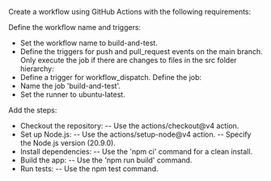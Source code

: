 Create a workflow using GitHub Actions with the following requirements:

Define the workflow name and triggers:
- Set the workflow name to build-and-test.
- Define the triggers for push and pull_request events on the main branch. Only execute the job if there are changes to files in the src folder hierarchy:
- Define a trigger for workflow_dispatch.
Define the job:
- Name the job 'build-and-test'.
- Set the runner to ubuntu-latest.

Add the steps:
- Checkout the repository:
-- Use the actions/checkout@v4 action.
- Set up Node.js:
-- Use the actions/setup-node@v4 action.
-- Specify the Node.js version (20.9.0).
- Install dependencies:
-- Use the 'npm ci' command for a clean install.
- Build the app:
-- Use the 'npm run build' command.
- Run tests:
-- Use the npm test command.